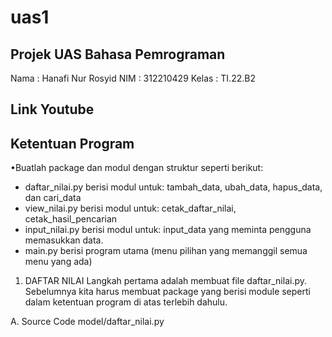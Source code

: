 # uas1

## Projek UAS Bahasa Pemrograman
Nama    : Hanafi Nur Rosyid 
NIM     : 312210429 
Kelas   : TI.22.B2

## Link Youtube

## Ketentuan Program
•Buatlah package dan modul dengan struktur seperti
berikut:
- daftar_nilai.py berisi modul untuk:
tambah_data, ubah_data, hapus_data,
dan cari_data
- view_nilai.py berisi modul untuk:
cetak_daftar_nilai, cetak_hasil_pencarian
- input_nilai.py berisi modul untuk:
input_data yang meminta pengguna
memasukkan data.
- main.py berisi program utama (menu
pilihan yang memanggil semua menu
yang ada)

1. DAFTAR NILAI
Langkah pertama adalah membuat file daftar_nilai.py. Sebelumnya kita harus membuat package yang berisi module seperti dalam ketentuan program di atas terlebih dahulu.

A. Source Code
model/daftar_nilai.py


